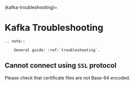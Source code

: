 (kafka-troubleshooting)=

# Kafka Troubleshooting

```{eval-rst}
.. note::

    General guide: :ref:`troubleshooting`.
```

## Cannot connect using `SSL` protocol

Please check that certificate files are not Base-64 encoded.
